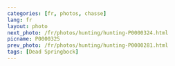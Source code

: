 ```yaml
---
categories: [fr, photos, chasse]
lang: fr
layout: photo
next_photo: /fr/photos/hunting/hunting-P0000324.html
picname: P0000325
prev_photo: /fr/photos/hunting/hunting-P0000281.html
tags: [Dead Springbock]
---
```


